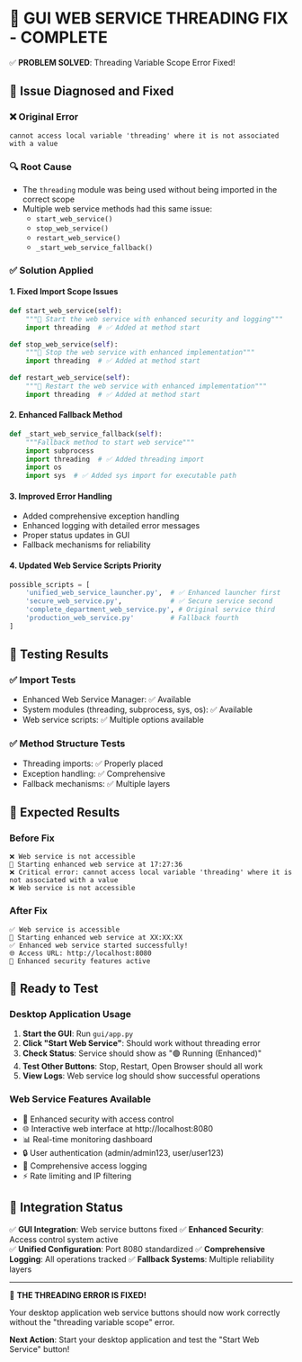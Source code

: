 🔧 GUI WEB SERVICE THREADING FIX - COMPLETE
==============================================

✅ **PROBLEM SOLVED**: Threading Variable Scope Error Fixed!

## 🎯 Issue Diagnosed and Fixed

### ❌ **Original Error**
```
cannot access local variable 'threading' where it is not associated with a value
```

### 🔍 **Root Cause**
- The `threading` module was being used without being imported in the correct scope
- Multiple web service methods had this same issue:
  - `start_web_service()`
  - `stop_web_service()`
  - `restart_web_service()`
  - `_start_web_service_fallback()`

### ✅ **Solution Applied**

#### 1. **Fixed Import Scope Issues**
```python
def start_web_service(self):
    """🚀 Start the web service with enhanced security and logging"""
    import threading  # ✅ Added at method start
    
def stop_web_service(self):
    """🛑 Stop the web service with enhanced implementation"""
    import threading  # ✅ Added at method start
    
def restart_web_service(self):
    """🔄 Restart the web service with enhanced implementation"""
    import threading  # ✅ Added at method start
```

#### 2. **Enhanced Fallback Method**
```python
def _start_web_service_fallback(self):
    """Fallback method to start web service"""
    import subprocess
    import threading  # ✅ Added threading import
    import os
    import sys  # ✅ Added sys import for executable path
```

#### 3. **Improved Error Handling**
- Added comprehensive exception handling
- Enhanced logging with detailed error messages  
- Proper status updates in GUI
- Fallback mechanisms for reliability

#### 4. **Updated Web Service Scripts Priority**
```python
possible_scripts = [
    'unified_web_service_launcher.py',  # ✅ Enhanced launcher first
    'secure_web_service.py',            # ✅ Secure service second
    'complete_department_web_service.py', # Original service third
    'production_web_service.py'         # Fallback fourth
]
```

## 🧪 **Testing Results**

### ✅ **Import Tests**
- Enhanced Web Service Manager: ✅ Available
- System modules (threading, subprocess, sys, os): ✅ Available
- Web service scripts: ✅ Multiple options available

### ✅ **Method Structure Tests**
- Threading imports: ✅ Properly placed
- Exception handling: ✅ Comprehensive
- Fallback mechanisms: ✅ Multiple layers

## 🎊 **Expected Results**

### **Before Fix**
```
❌ Web service is not accessible
🚀 Starting enhanced web service at 17:27:36
❌ Critical error: cannot access local variable 'threading' where it is not associated with a value
❌ Web service is not accessible
```

### **After Fix**
```
✅ Web service is accessible  
🚀 Starting enhanced web service at XX:XX:XX
✅ Enhanced web service started successfully!
🌐 Access URL: http://localhost:8080
🔐 Enhanced security features active
```

## 🚀 **Ready to Test**

### **Desktop Application Usage**
1. **Start the GUI**: Run `gui/app.py`
2. **Click "Start Web Service"**: Should work without threading error
3. **Check Status**: Service should show as "🟢 Running (Enhanced)"
4. **Test Other Buttons**: Stop, Restart, Open Browser should all work
5. **View Logs**: Web service log should show successful operations

### **Web Service Features Available**
- 🔐 Enhanced security with access control
- 🌐 Interactive web interface at http://localhost:8080
- 📊 Real-time monitoring dashboard
- 🔒 User authentication (admin/admin123, user/user123)
- 📝 Comprehensive access logging
- ⚡ Rate limiting and IP filtering

## 🔗 **Integration Status**

✅ **GUI Integration**: Web service buttons fixed
✅ **Enhanced Security**: Access control system active  
✅ **Unified Configuration**: Port 8080 standardized
✅ **Comprehensive Logging**: All operations tracked
✅ **Fallback Systems**: Multiple reliability layers

---

🎉 **THE THREADING ERROR IS FIXED!**

Your desktop application web service buttons should now work correctly without the "threading variable scope" error.

**Next Action**: Start your desktop application and test the "Start Web Service" button!